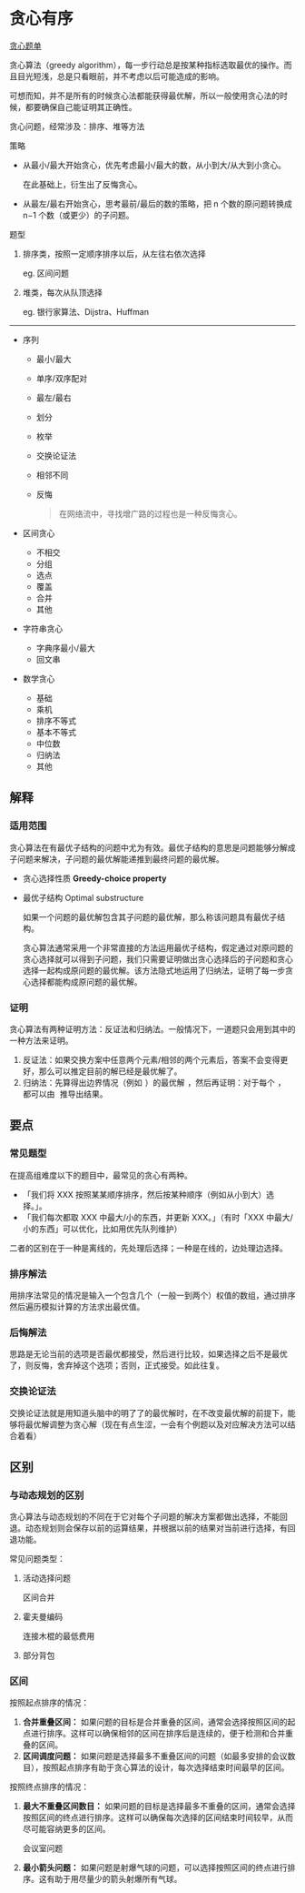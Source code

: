 # 贪心有序

[贪心题单](https://leetcode.cn/circle/discuss/g6KTKL/)

贪心算法（greedy algorithm），每一步行动总是按某种指标选取最优的操作。而且目光短浅，总是只看眼前，并不考虑以后可能造成的影响。

可想而知，并不是所有的时候贪心法都能获得最优解，所以一般使用贪心法的时候，都要确保自己能证明其正确性。

贪心问题，经常涉及：排序、堆等方法

策略

- 从最小/最大开始贪心，优先考虑最小/最大的数，从小到大/从大到小贪心。

  在此基础上，衍生出了反悔贪心。

- 从最左/最右开始贪心，思考最前/最后的数的策略，把 n 个数的原问题转换成 n−1 个数（或更少）的子问题。

题型

1. 排序类，按照一定顺序排序以后，从左往右依次选择

   eg. 区间问题

2. 堆类，每次从队顶选择

   eg. 银行家算法、Dijstra、Huffman

---

- 序列

  - 最小/最大

  - 单序/双序配对

  - 最左/最右

  - 划分

  - 枚举

  - 交换论证法

  - 相邻不同

  - 反悔

    > 在网络流中，寻找增广路的过程也是一种反悔贪心。

- 区间贪心

  - 不相交
  - 分组
  - 选点
  - 覆盖
  - 合并
  - 其他

- 字符串贪心

  - 字典序最小/最大
  - 回文串

- 数学贪心

  - 基础
  - 乘机
  - 排序不等式
  - 基本不等式
  - 中位数
  - 归纳法
  - 其他

## 解释

### 适用范围

贪心算法在有最优子结构的问题中尤为有效。最优子结构的意思是问题能够分解成子问题来解决，子问题的最优解能递推到最终问题的最优解。

- 贪心选择性质 **Greedy-choice property**

- 最优子结构 Optimal substructure

  如果一个问题的最优解包含其子问题的最优解，那么称该问题具有最优子结构。

  贪心算法通常采用一个非常直接的方法运用最优子结构，假定通过对原问题的贪心选择就可以得到子问题，我们只需要证明做出贪心选择后的子问题和贪心选择一起构成原问题的最优解。该方法隐式地运用了归纳法，证明了每一步贪心选择都能构成原问题的最优解。

### 证明

贪心算法有两种证明方法：反证法和归纳法。一般情况下，一道题只会用到其中的一种方法来证明。

1. 反证法：如果交换方案中任意两个元素/相邻的两个元素后，答案不会变得更好，那么可以推定目前的解已经是最优解了。
2. 归纳法：先算得出边界情况（例如 ![n = 1](data:image/gif;base64,R0lGODlhAQABAIAAAAAAAP///yH5BAEAAAAALAAAAAABAAEAAAIBRAA7)）的最优解 ![F_1](data:image/gif;base64,R0lGODlhAQABAIAAAAAAAP///yH5BAEAAAAALAAAAAABAAEAAAIBRAA7)，然后再证明：对于每个 ![n](data:image/gif;base64,R0lGODlhAQABAIAAAAAAAP///yH5BAEAAAAALAAAAAABAAEAAAIBRAA7)，![F_{n+1}](data:image/gif;base64,R0lGODlhAQABAIAAAAAAAP///yH5BAEAAAAALAAAAAABAAEAAAIBRAA7) 都可以由 ![F_{n}](data:image/gif;base64,R0lGODlhAQABAIAAAAAAAP///yH5BAEAAAAALAAAAAABAAEAAAIBRAA7) 推导出结果。

## 要点

### 常见题型

在提高组难度以下的题目中，最常见的贪心有两种。

- 「我们将 XXX 按照某某顺序排序，然后按某种顺序（例如从小到大）选择。」。
- 「我们每次都取 XXX 中最大/小的东西，并更新 XXX。」（有时「XXX 中最大/小的东西」可以优化，比如用优先队列维护）

二者的区别在于一种是离线的，先处理后选择；一种是在线的，边处理边选择。

### 排序解法

用排序法常见的情况是输入一个包含几个（一般一到两个）权值的数组，通过排序然后遍历模拟计算的方法求出最优值。

### 后悔解法

思路是无论当前的选项是否最优都接受，然后进行比较，如果选择之后不是最优了，则反悔，舍弃掉这个选项；否则，正式接受。如此往复。

### 交换论证法

交换论证法就是用知道头脑中的明了了的最优解时，在不改变最优解的前提下，能够将最优解调整为贪心解（现在有点生涩，一会有个例题以及对应解决方法可以结合着看）

## 区别

### 与动态规划的区别

贪心算法与动态规划的不同在于它对每个子问题的解决方案都做出选择，不能回退。动态规划则会保存以前的运算结果，并根据以前的结果对当前进行选择，有回退功能。

常见问题类型：

1. 活动选择问题

   区间合并

2. 霍夫曼编码

   连接木棍的最低费用

3. 部分背包

### 区间

按照起点排序的情况：

1. **合并重叠区间：** 如果问题的目标是合并重叠的区间，通常会选择按照区间的起点进行排序。这样可以确保相邻的区间在排序后是连续的，便于检测和合并重叠的区间。
2. **区间调度问题：** 如果问题是选择最多不重叠区间的问题（如最多安排的会议数目），按照起点排序有助于贪心算法的设计，每次选择结束时间最早的区间。

按照终点排序的情况：

1. **最大不重叠区间数目：** 如果问题的目标是选择最多不重叠的区间，通常会选择按照区间的终点进行排序。这样可以确保每次选择的区间结束时间较早，从而尽可能容纳更多的区间。

   会议室问题

2. **最小箭头问题：** 如果问题是射爆气球的问题，可以选择按照区间的终点进行排序。这有助于用尽量少的箭头射爆所有气球。
